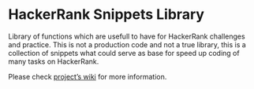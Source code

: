 # HackerRank Snippets Library

Library of functions which are usefull to have for HackerRank challenges and practice.
This is not a production code and not a true library, this is a collection of snippets what could
serve as base for speed up coding of many tasks on HackerRank.

Please check [project’s wiki](https://github.com/VadimKey/VadimKeyHackerRankLib/wiki) for more information.
